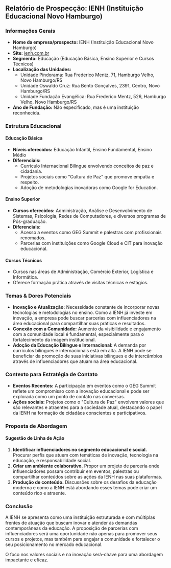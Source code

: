 ## Relatório de Prospecção: IENH (Instituição Educacional Novo Hamburgo)

### Informações Gerais

- **Nome da empresa/prospecto:** IENH (Instituição Educacional Novo Hamburgo)
- **Site:** [ienh.com.br](http://www.ienh.com.br)
- **Segmento:** Educação (Educação Básica, Ensino Superior e Cursos Técnicos)
- **Localização das Unidades:**
  - Unidade Pindorama: Rua Frederico Mentz, 71, Hamburgo Velho, Novo Hamburgo/RS
  - Unidade Oswaldo Cruz: Rua Bento Gonçalves, 2391, Centro, Novo Hamburgo/RS
  - Unidade Fundação Evangélica: Rua Frederico Mentz, 526, Hamburgo Velho, Novo Hamburgo/RS
- **Ano de Fundação:** Não especificado, mas é uma instituição reconhecida.
  
### Estrutura Educacional

#### Educação Básica
- **Níveis oferecidos:** Educação Infantil, Ensino Fundamental, Ensino Médio
- **Diferenciais:**
  - Currículo Internacional Bilíngue envolvendo conceitos de paz e cidadania.
  - Projetos sociais como "Cultura de Paz" que promove empatia e respeito.
  - Adoção de metodologias inovadoras como Google for Education.

#### Ensino Superior
- **Cursos oferecidos:** Administração, Análise e Desenvolvimento de Sistemas, Psicologia, Redes de Computadores, e diversos programas de Pós-graduação.
- **Diferenciais:**
  - Acesso a eventos como GEG Summit e palestras com profissionais renomados.
  - Parcerias com instituições como Google Cloud e CIT para inovação educacional.

#### Cursos Técnicos
- Cursos nas áreas de Administração, Comércio Exterior, Logística e Informática.
- Oferece formação prática através de visitas técnicas e estágios.

### Temas & Dores Potenciais

- **Inovação e Atualização:** Necessidade constante de incorporar novas tecnologias e metodologias no ensino. Como a IENH já investe em inovação, a empresa pode buscar parcerias com influenciadores na área educacional para compartilhar suas práticas e resultados.
- **Conexão com a Comunidade:** Aumento da visibilidade e engajamento com a comunidade local é fundamental, especialmente para o fortalecimento da imagem institucional.
- **Adoção da Educação Bilíngue e Internacional:** A demanda por currículos bilíngues e internacionais está em alta. A IENH pode se beneficiar da promoção de suas iniciativas bilíngues e de intercâmbios através de influenciadores que atuam na área educacional.

### Contexto para Estratégia de Contato

- **Eventos Recentes:** A participação em eventos como o GEG Summit reflete um compromisso com a inovação educacional e pode ser explorada como um ponto de contato nas conversas.
- **Ações sociais:** Projetos como o "Cultura de Paz" envolvem valores que são relevantes e atraentes para a sociedade atual, destacando o papel da IENH na formação de cidadãos conscientes e participativos.

### Proposta de Abordagem

#### Sugestão de Linha de Ação
1. **Identificar influenciadores no segmento educacional e social.** Procurar perfis que atuem com temáticas de inovação, tecnologia na educação, e responsabilidade social.
2. **Criar um ambiente colaborativo.** Propor um projeto de parceria onde influenciadores possam contribuir em eventos, palestras ou compartilhar conteúdos sobre as ações da IENH nas suas plataformas.
3. **Produção de conteúdo.** Discussões sobre os desafios da educação moderna e como a IENH está abordando esses temas pode criar um conteúdo rico e atraente.

### Conclusão

A IENH se apresenta como uma instituição estruturada e com múltiplas frentes de atuação que buscam inovar e atender às demandas contemporâneas da educação. A proposição de parcerias com influenciadores será uma oportunidade não apenas para promover seus cursos e projetos, mas também para engajar a comunidade e fortalecer o seu posicionamento no mercado educacional. 

O foco nos valores sociais e na inovação será-chave para uma abordagem impactante e eficaz.